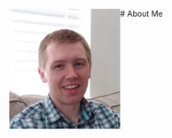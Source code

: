 <img align="left" width = "200" src="https://github.com/justinbgent/justinbgent.github.io/blob/master/Untitled.png" /> # About Me
